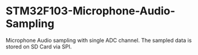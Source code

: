 # STM32F103-Microphone-Audio-Sampling
Microphone Audio sampling with single ADC channel. The sampled data is stored on SD Card via SPI. 
